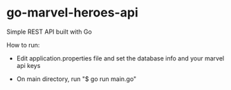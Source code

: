 # go-marvel-heroes-api
Simple REST API built with Go

How to run:

- Edit application.properties file and set the database info and your marvel api keys

- On main directory, run "$ go run main.go"
